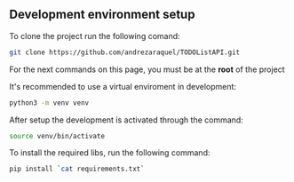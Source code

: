 ## Development environment setup

To clone the project run the following comand:
```bash
git clone https://github.com/andrezaraquel/TODOListAPI.git
```

For the next commands on this page, you must be at the **root** of the project

It's recommended to use a virtual enviroment in development:

```bash
python3 -m venv venv
```

After setup the development is activated through the command:

```bash
source venv/bin/activate
```

To install the required libs, run the following command:

```bash
pip install `cat requirements.txt`
```
